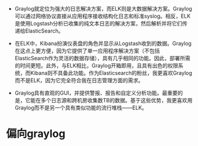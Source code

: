 - Graylog就定位为强大的日志解决方案，而ELK则是大数据解决方案。Graylog可以通过网络协议直接从应用程序接收结构化日志和标准syslog。相反，ELK是使用Logstash分析已收集的纯文本日志的解决方案，然后解析并将它们传递给ElasticSearch。

- 在ELK中，Kibana扮演仪表盘的角色并显示从Logstash收到的数据。Graylog在这点上更方便，因为它提供了单一应用程序解决方案（不包括ElasticSearch作为灵活的数据存储），具有几乎相同的功能。因此，部署所需的时间更短。此外，与ELK相比，Graylog开箱即用，且具有出色的权限系统，而Kibana则不具备此功能。作为Elasticsearch的粉丝，我更喜欢Graylog而不是ELK，因为它完全符合我在日志管理方面的需求。

- Graylog具有直观的GUI，并提供警报、报告和自定义分析功能。最重要的是，它能在多个日志源和跨机房收集数TB的数据。基于这些优势，我更喜欢用Graylog而不是另一个具有类似功能的流行堆栈——ELK。


# 偏向graylog